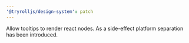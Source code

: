 ```yaml
---
'@tryrolljs/design-system': patch
---
```


Allow tooltips to render react nodes. As a side-effect platform separation has been introduced.
